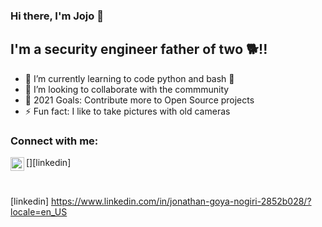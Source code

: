### Hi there, I'm Jojo 👋 

## I'm a security engineer father of two 🐕!!

- 🌱 I’m currently learning to code python and bash 🤣
- 👯 I’m looking to collaborate with the commmunity
- 🥅 2021 Goals: Contribute more to Open Source projects
- ⚡ Fun fact: I like to take pictures with old cameras

### Connect with me:

[<img align="left" alt="codeSTACKr | LinkedIn" width="22px" src="https://cdn.jsdelivr.net/npm/simple-icons@v3/icons/linkedin.svg" />][linkedin]

<br />

[linkedin] https://www.linkedin.com/in/jonathan-goya-nogiri-2852b028/?locale=en_US
